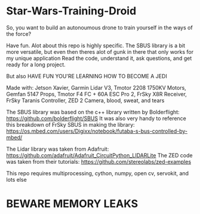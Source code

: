 # Star-Wars-Training-Droid

So, you want to build an autonoumous drone to train yourself in the ways of the force?

Have fun. Alot about this repo is highly specific. The SBUS library is a bit more versatile, but even then theres alot of gunk in there that only works for my unique application
Read the code, understand it, ask questions, and get ready for a long project. 

But also HAVE FUN YOU'RE LEARNING HOW TO BECOME A JEDI

Made with:
Jetson Xavier,
Garmin Lidar V3,
Tmotor 2208 1750KV Motors,
Gemfan 5147 Props,
Tmotor F4 FC + 60A ESC Pro 2, 
FrSky X8R Receiver,
FrSky Taranis Controller,
ZED 2 Camera,
blood, sweat, and tears


The SBUS library was based on the c++ library written by Bolderflight: https://github.com/bolderflight/SBUS
It was also very handy to reference this breakdown of FrSky SBUS in making the library: https://os.mbed.com/users/Digixx/notebook/futaba-s-bus-controlled-by-mbed/

The Lidar library was taken from Adafruit: https://github.com/adafruit/Adafruit_CircuitPython_LIDARLite
The ZED code was taken from their tutorials: https://github.com/stereolabs/zed-examples

This repo requires multiprocessing, cython, numpy, open cv, servokit, and lots else

# BEWARE MEMORY LEAKS
